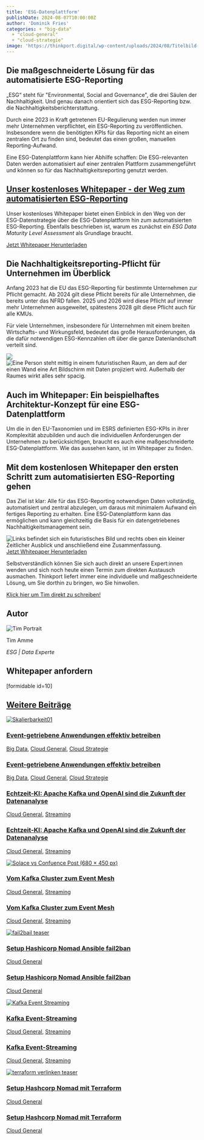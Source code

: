 ```yaml
---
title: 'ESG-Datenplattform'
publishDate: 2024-08-07T10:00:00Z
author: 'Dominik Fries'
categories: + "big-data"
  + "cloud-general"
  + "cloud-strategie"
image: 'https://thinkport.digital/wp-content/uploads/2024/08/Titelbild-Bild-2-768x768.png'
---
```


## Die maßgeschneiderte Lösung für das automatisierte ESG-Reporting

„ESG“ steht für "Environmental, Social and Governance", die drei Säulen der Nachhaltigkeit. Und genau danach orientiert sich das ESG-Reporting bzw. die Nachhaltigkeitsberichterstattung.

Durch eine 2023 in Kraft getretenen EU-Regulierung werden nun immer mehr Unternehmen verpflichtet, ein ESG-Reporting zu veröffentlichen. Insbesondere wenn die benötigten KPIs für das Reporting nicht an einem zentralen Ort zu finden sind, bedeutet das einen großen, manuellen Reporting-Aufwand.

Eine ESG-Datenplattform kann hier Abhilfe schaffen: Die ESG-relevanten Daten werden automatisiert auf einer zentralen Plattform zusammengeführt und können so für das Nachhaltigkeitsreporting genutzt werden.

## [Unser kostenloses Whitepaper - der Weg zum automatisierten ESG-Reporting](https://assets.publishing.service.gov.uk/media/652e958b6972600014ccf9f6/Issues_statement__updated.pdf)

Unser kostenloses Whitepaper bietet einen Einblick in den Weg von der ESG-Datenstrategie über die ESG-Datenplattform hin zum automatisierten ESG-Reporting. Ebenfalls beschrieben ist, warum es zunächst ein _ESG Data_ _Maturity_ _Level Assessment_ als Grundlage braucht.

[Jetzt Whitepaper Herunterladen](#JetztWhitepaperHerunterladen)

## Die Nachhaltigkeitsreporting-Pflicht für Unternehmen im Überblick

Anfang 2023 hat die EU das ESG-Reporting für bestimmte Unternehmen zur Pflicht gemacht. Ab 2024 gilt diese Pflicht bereits für alle Unternehmen, die bereits unter das NFRD fallen. 2025 und 2026 wird diese Pflicht auf immer mehr Unternehmen ausgeweitet, spätestens 2028 gilt diese Pflicht auch für alle KMUs.

Für viele Unternehmen, insbesondere für Unternehmen mit einem breiten Wirtschafts- und Wirkungsfeld, bedeutet das große Herausforderungen, da die dafür notwendigen ESG-Kennzahlen oft über die ganze Datenlandschaft verteilt sind.

![](images/tpinnov_A_lighthouse_in_dark_blue_and_red_in_a_Big_Data_Lake__3853164e-6644-4458-820e-6e9ffa7dc26b_3.png) ![Eine Person steht mittig in einem futuristischen Raum, an dem auf der einen Wand eine Art Bildschirm mit Daten projiziert wird. Außerhalb der Raumes wirkt alles sehr spacig.](images/Titelbild-Bild-2.png)

## Auch im Whitepaper: Ein beispielhaftes Architektur-Konzept für eine ESG-Datenplattform

Um die in den EU-Taxonomien und im ESRS definierten ESG-KPIs in ihrer Komplexität abzubilden und auch die individuellen Anforderungen der Unternehmen zu berücksichtigen, braucht es auch eine maßgeschneiderte ESG-Datenplattform. Wie das aussehen kann, ist im Whitepaper zu finden.

## Mit dem kostenlosen Whitepaper den ersten Schritt zum automatisierten ESG-Reporting gehen

Das Ziel ist klar: Alle für das ESG-Reporting notwendigen Daten vollständig, automatisiert und zentral abzulegen, um daraus mit minimalem Aufwand ein fertiges Reporting zu erhalten. Eine ESG-Datenplattform kann das ermöglichen und kann gleichzeitig die Basis für ein datengetriebenes Nachhaltigkeitsmanagement sein.

![Links befindet sich ein futuristisches Bild und rechts oben ein kleiner Zeitlicher Ausblick und anschließend eine Zusammenfassung.](images/Bild-Whitepaper-Vorschau-qs60p9m357cho5yshfdih524mkx6nopa6andziafr8.png 'ESG-Whitepaper-Vorschau') [Jetzt Whitepaper Herunterladen](#JetztWhitepaperHerunterladen)

Selbstverständlich können Sie sich auch direkt an unsere Expert:innen wenden und sich noch heute einen Termin zum direkten Austausch ausmachen. Thinkport liefert immer eine individuelle und maßgeschneiderte Lösung, um Sie dorthin zu bringen, wo Sie hinwollen.

[Klick hier um Tim direkt zu schreiben!](mailto:innovation@thinkport.digital)

## Autor

![Tim Portrait](images/tim-_mejorada-e1712303866982-300x296.png)

Tim Amme

_ESG | Data Experte_

[](https://www.linkedin.com/in/tim-amme/)[](mailto:innovation@thinkport.digital)

## Whitepaper anfordern

\[formidable id=10\]

## [Weitere Beiträge](https://thinkport.digital/blog)

[![Skalierbarkeit01](images/Skalierbarkeit01-1024x1024.png 'Skalierbarkeit01')](https://thinkport.digital/streaming-und-skalierbarkeit/)

### [Event-getriebene Anwendungen effektiv betreiben](https://thinkport.digital/streaming-und-skalierbarkeit/ 'Event-getriebene Anwendungen effektiv betreiben')

[Big Data](https://thinkport.digital/category/big-data/), [Cloud General](https://thinkport.digital/category/cloud-general/), [Cloud Strategie](https://thinkport.digital/category/cloud-strategie/)

### [Event-getriebene Anwendungen effektiv betreiben](https://thinkport.digital/streaming-und-skalierbarkeit/ 'Event-getriebene Anwendungen effektiv betreiben')

[Big Data](https://thinkport.digital/category/big-data/), [Cloud General](https://thinkport.digital/category/cloud-general/), [Cloud Strategie](https://thinkport.digital/category/cloud-strategie/)

### [Echtzeit-KI: Apache Kafka und OpenAI sind die Zukunft der Datenanalyse](https://thinkport.digital/kafka-und-openai-zukunft-der-datenanalyse/ 'Echtzeit-KI: Apache Kafka und OpenAI sind die Zukunft der Datenanalyse')

[Cloud General](https://thinkport.digital/category/cloud-general/), [Streaming](https://thinkport.digital/category/streaming/)

### [Echtzeit-KI: Apache Kafka und OpenAI sind die Zukunft der Datenanalyse](https://thinkport.digital/kafka-und-openai-zukunft-der-datenanalyse/ 'Echtzeit-KI: Apache Kafka und OpenAI sind die Zukunft der Datenanalyse')

[Cloud General](https://thinkport.digital/category/cloud-general/), [Streaming](https://thinkport.digital/category/streaming/)

[![Solace vs Confuence Post (680 × 450 px)](images/Solace-vs-Confuence-Post-680-×-450-px.png 'Solace vs Confuence Post (680 × 450 px)')](https://thinkport.digital/vom_kafka-cluster_zum_event-mesh/)

### [Vom Kafka Cluster zum Event Mesh](https://thinkport.digital/vom_kafka-cluster_zum_event-mesh/ 'Vom Kafka Cluster zum Event Mesh')

[Cloud General](https://thinkport.digital/category/cloud-general/), [Streaming](https://thinkport.digital/category/streaming/)

### [Vom Kafka Cluster zum Event Mesh](https://thinkport.digital/vom_kafka-cluster_zum_event-mesh/ 'Vom Kafka Cluster zum Event Mesh')

[Cloud General](https://thinkport.digital/category/cloud-general/), [Streaming](https://thinkport.digital/category/streaming/)

[![fail2bail teaser](images/4-1024x683.png 'fail2bail teaser')](https://thinkport.digital/setup-hashicorp-nomad-ansible-fail2ban/)

### [Setup Hashicorp Nomad Ansible fail2ban](https://thinkport.digital/setup-hashicorp-nomad-ansible-fail2ban/ 'Setup Hashicorp Nomad Ansible fail2ban')

[Cloud General](https://thinkport.digital/category/cloud-general/)

### [Setup Hashicorp Nomad Ansible fail2ban](https://thinkport.digital/setup-hashicorp-nomad-ansible-fail2ban/ 'Setup Hashicorp Nomad Ansible fail2ban')

[Cloud General](https://thinkport.digital/category/cloud-general/)

[![Kafka Event Streaming](images/Kafka-Event-Streaming-1.png 'Bildcollage mit zwei dunelblauen überlappenden Kreisen mit der Schriftzug Kafka Event Streaming sowie Icons von einem Kalender und einer Kamera')](https://thinkport.digital/kafka-event-streaming/)

### [Kafka Event-Streaming](https://thinkport.digital/kafka-event-streaming/ 'Kafka Event-Streaming')

[Cloud General](https://thinkport.digital/category/cloud-general/), [Streaming](https://thinkport.digital/category/streaming/)

### [Kafka Event-Streaming](https://thinkport.digital/kafka-event-streaming/ 'Kafka Event-Streaming')

[Cloud General](https://thinkport.digital/category/cloud-general/), [Streaming](https://thinkport.digital/category/streaming/)

[![terraform verlinken teaser](images/terraform-verlinken-1024x683.png 'terraform verlinken teaser')](https://thinkport.digital/setup-hashcorp-nomad-mit-terraform/)

### [Setup Hashcorp Nomad mit Terraform](https://thinkport.digital/setup-hashcorp-nomad-mit-terraform/ 'Setup Hashcorp Nomad mit Terraform')

[Cloud General](https://thinkport.digital/category/cloud-general/)

### [Setup Hashcorp Nomad mit Terraform](https://thinkport.digital/setup-hashcorp-nomad-mit-terraform/ 'Setup Hashcorp Nomad mit Terraform')

[Cloud General](https://thinkport.digital/category/cloud-general/)
